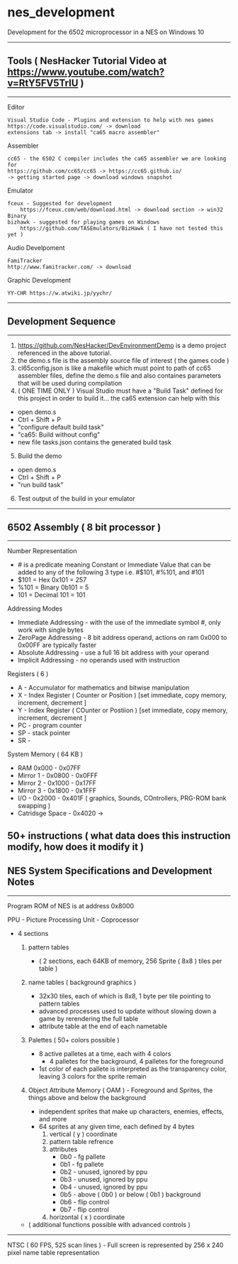 # nes_development
Development for the 6502 microprocessor in a NES on Windows 10

---
## Tools ( NesHacker Tutorial Video at https://www.youtube.com/watch?v=RtY5FV5TrIU )
---
Editor 

    Visual Studio Code - Plugins and extension to help with nes games
    https://code.visualstudio.com/ -> download
    extensions tab -> install "ca65 macro assembler"

Assembler

    cc65 - the 6502 C compiler includes the ca65 assembler we are looking for
    https://github.com/cc65/cc65 -> https://cc65.github.io/
    -> getting started page -> download windows snapshot

Emulator

    fceux - Suggested for development
        https://fceux.com/web/download.html -> download section -> win32 Binary
    bizhawk - suggested for playing games on Windows
        https://github.com/TASEmulators/BizHawk ( I have not tested this yet )

Audio Develpoment

    FamiTracker
    http://www.famitracker.com/ -> download

Graphic Development

    YY-CHR https://w.atwiki.jp/yychr/

---
## Development Sequence
---
1. https://github.com/NesHacker/DevEnvironmentDemo is a demo project referenced in the above tutorial.
2. the demo.s file is the assembly source file of interest ( the games code )
3. cl65config.json is like a makefile which must point to path of cc65 assembler files, define the demo.s file and also containes parameters that will be used during compilation
4. ( ONE TIME ONLY ) Visual Studio must have a "Build Task" defined for this project in order to build it...  the ca65 extension can help with this
- open demo.s
- Ctrl + Shift + P
- "configure default build task"
- "ca65: Build without config"
- new file tasks.json contains the generated build task
5. Build the demo
- open demo.s
- Ctrl + Shift + P
- "run build task"
6. Test output of the build in your emulator

---
## 6502 Assembly ( 8 bit processor )
---
Number Representation
- \# is a predicate meaning Constant or Immediate Value that can be added to any of the following 3 type i.e. #$101, #%101, and #101
- $101 = Hex 0x101 = 257
- %101 = Binary 0b101 = 5
- 101 = Decimal 101 = 101

Addressing Modes
- Immediate Addressing - with the use of the immediate symbol \#, only work with single bytes
- ZeroPage Addressing - 8 bit address operand, actions on ram 0x000 to 0x00FF are typically faster 
- Absolute Addressing - use a full 16 bit address with your operand
- Implicit Addressing - no operands used with instruction

Registers ( 6 )
- A - Accumulator for mathematics and bitwise manipulation
- X - Index Register ( Counter or Position ) [set immediate, copy memory, increment, decrement ]
- Y - Index Register ( COunter or Postiion ) [set immediate, copy memory, increment, decrement ]
- PC - program counter
- SP - stack pointer
- SR - 

System Memory ( 64 KB )
- RAM 0x000 - 0x07FF
- Mirror 1 - 0x0800 - 0x0FFF
- Mirror 2 - 0x1000 - 0x17FF
- Mirror 3 - 0x1800 - 0x1FFF
- I/O - 0x2000 - 0x401F ( graphics, Sounds, COntrollers, PRG-ROM bank swapping )
- Catridsge Space - 0x4020 ->

50+ instructions ( what data does this instruction modify, how does it modify it )
---
## NES System Specifications and Development Notes
---
Program ROM of NES is at address 0x8000

PPU - Picture Processing Unit - Coprocessor
- 4 sections
    1. pattern tables
        - ( 2 sections, each 64KB of memory, 256 Sprite ( 8x8 ) tiles per table )
    2. name tables ( background graphics )
        - 32x30 tiles, each of which is 8x8, 1 byte per tile pointing to pattern tables
        - advanced processes used to update without slowing down a game by rerendering the full table
        - attribute table at the end of each nametable
    3. Palettes ( 50+ colors possible )
        - 8 active palletes at a time, each with 4 colors
            - 4 palletes for the background, 4 palletes for the foreground
        - 1st color of each pallete is interpreted as the transparency color, leaving 3 colors for the sprite remain
        
    4. Object Attribute Memory ( OAM ) - Foreground and Sprites, the things above and below the background
        - independent sprites that make up characters, enemies, effects, and more
        - 64 sprites at any given time, each defined by 4 bytes
            1. vertical ( y ) coordinate
            2. pattern table refrence
            3. attributes
                - 0b0 - fg pallete
                - 0b1 - fg pallete
                - 0b2 - unused, ignored by ppu
                - 0b3 - unused, ignored by ppu
                - 0b4 - unused, ignored by ppu
                - 0b5 - above ( 0b0 ) or below ( 0b1 ) background
                - 0b6 - flip control
                - 0b7 - flip control
            4. horizontal ( x ) coordinate
    - ( additional functions possible with advanced controls )

---
NTSC ( 60 FPS, 525 scan lines )
    - Full screen is represented by 256 x 240 pixel name table representation

